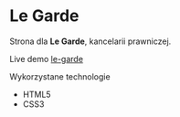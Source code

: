 # Le Garde

Strona dla **Le Garde**, kancelarii prawniczej.

Live demo [le-garde](https://krichert.github.io/le-garde)

Wykorzystane technologie

* HTML5
* CSS3
